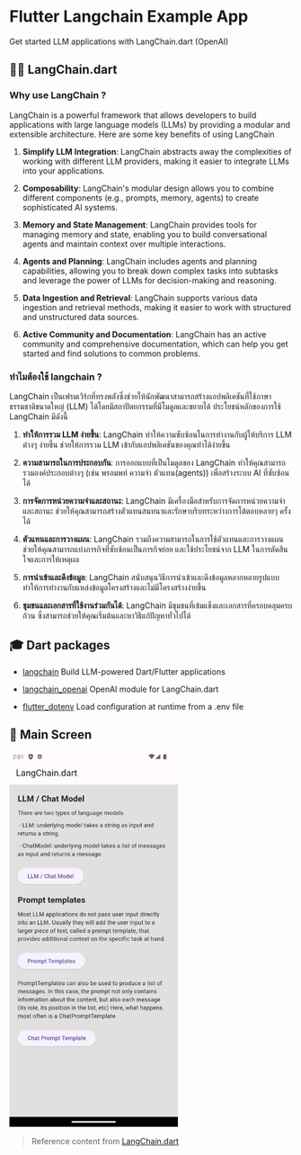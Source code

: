 # Flutter Langchain Example App
Get started LLM applications with LangChain.dart (OpenAI)

## 🦜️🔗 LangChain.dart
### Why use LangChain ?
LangChain is a powerful framework that allows developers to build applications with large language models (LLMs) by providing a modular and extensible architecture. Here are some key benefits of using LangChain

1. **Simplify LLM Integration**: LangChain abstracts away the complexities of working with different LLM providers, making it easier to integrate LLMs into your applications.

2. **Composability**: LangChain's modular design allows you to combine different components (e.g., prompts, memory, agents) to create sophisticated AI systems.

3. **Memory and State Management**: LangChain provides tools for managing memory and state, enabling you to build conversational agents and maintain context over multiple interactions.

4. **Agents and Planning**: LangChain includes agents and planning capabilities, allowing you to break down complex tasks into subtasks and leverage the power of LLMs for decision-making and reasoning.

5. **Data Ingestion and Retrieval**: LangChain supports various data ingestion and retrieval methods, making it easier to work with structured and unstructured data sources.

6. **Active Community and Documentation**: LangChain has an active community and comprehensive documentation, which can help you get started and find solutions to common problems.

### ทำไมต้องใช้ langchain ?

LangChain เป็นเฟรมเวิร์กที่ทรงพลังซึ่งช่วยให้นักพัฒนาสามารถสร้างแอปพลิเคชันที่ใช้ภาษาธรรมชาติขนาดใหญ่ (LLM) ได้โดยมีสถาปัตยกรรมที่มีโมดูลและขยายได้ ประโยชน์หลักของการใช้ LangChain มีดังนี้

1. **ทำให้การรวม LLM ง่ายขึ้น**: LangChain ทำให้ความซับซ้อนในการทำงานกับผู้ให้บริการ LLM ต่างๆ ง่ายขึ้น ช่วยให้การรวม LLM เข้ากับแอปพลิเคชันของคุณทำได้ง่ายขึ้น

2. **ความสามารถในการประกอบกัน**: การออกแบบที่เป็นโมดูลของ LangChain ทำให้คุณสามารถรวมองค์ประกอบต่างๆ (เช่น พรอมพท์ ความจำ ตัวแทน(agents)) เพื่อสร้างระบบ AI ที่ซับซ้อนได้

3. **การจัดการหน่วยความจำและสถานะ**: LangChain มีเครื่องมือสำหรับการจัดการหน่วยความจำและสถานะ ช่วยให้คุณสามารถสร้างตัวแทนสนทนาและรักษาบริบทระหว่างการโต้ตอบหลายๆ ครั้งได้  

4. **ตัวแทนและการวางแผน**: LangChain รวมถึงความสามารถในการใช้ตัวแทนและการวางแผน ช่วยให้คุณสามารถแบ่งภารกิจที่ซับซ้อนเป็นภารกิจย่อย และใช้ประโยชน์จาก LLM ในการตัดสินใจและการให้เหตุผล

5. **การนำเข้าและดึงข้อมูล**: LangChain สนับสนุนวิธีการนำเข้าและดึงข้อมูลหลากหลายรูปแบบ ทำให้การทำงานกับแหล่งข้อมูลโครงสร้างและไม่มีโครงสร้างง่ายขึ้น

6. **ชุมชนและเอกสารที่ใช้งานร่วมกันได้**: LangChain มีชุมชนที่เข้มแข็งและเอกสารที่ครอบคลุมครบถ้วน ซึ่งสามารถช่วยให้คุณเริ่มต้นและหาวิธีแก้ปัญหาทั่วไปได้

## :mortar_board: Dart packages

 - [langchain](https://pub.dev/packages/langchain) Build LLM-powered Dart/Flutter applications

 - [langchain_openai](https://pub.dev/packages/langchain) OpenAI module for LangChain.dart

 - [flutter_dotenv](https://pub.dev/packages/flutter_dotenv) Load configuration at runtime from a .env file



## :foggy: Main Screen

<img src="https://github.com/Sumat-Dev/Flutter-langchain-example-app/blob/main/main.png" style="height: auto; width:300px;"/>


> Reference content from [LangChain.dart](https://langchaindart.com/#/)
